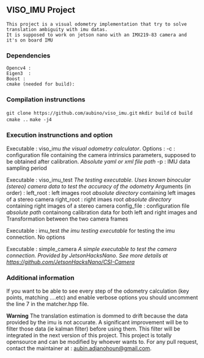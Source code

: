 ## VISO_IMU Project
    This project is a visual odometry implementation that try to solve translation ambiguity with imu datas. 
    It is supposed to work on jetson nano with an IMX219-83 camera and it's on board IMU 

### Dependencies 
    Opencv4 : 
    Eigen3  :
    Boost : 
    cmake (needed for build):


### Compilation instrunctions
`git clone https://github.com/aubino/viso_imu.git` 
`mkdir build`
`cd build`  
`cmake ..`
`make -j4`  

### Execution instrunctions and option
Executable : viso_imu *the visual odometry calculator*. 
Options : 
    -c : configuration file containing the camera intrinsics parameters, supposed to be obtained after calibration. *Absolute yaml or xml file path*
    -p : IMU data sampling period


Executable : viso_imu_test *The testing executable. Uses known binocular (stereo) camera data to test the accuracy of the odometry*
Arguments  (in order) : 
        left_root : left images root *absolute directory* containing left images of a stereo camera 
        right_root : right imaes root *absolute directory* containing right images of a stereo camera
        config_file : configuration file *absolute path* containong calibration data for both left and right images and Transformation between the two camera  frames  

Executable : imu_test *the imu testing executable*  for testing the imu connection. No options

Executable : simple_camera *A simple executable to test the camera connection. Provided by JetsonHacksNano. See more details at https://github.com/JetsonHacksNano/CSI-Camera*

### Additional information 
If you want to be able to see every step of the odometry calculation (key points, matching ....etc) and enable verbose options you should uncomment the line 7 in the matcher.hpp file. 

**Warning** 
The translation estimation is dommed to drift because the data provided by the imu is not accurate. A significant improvement will be to filter those data (ie kalman filter) before using them. This filter will be integrated in the next version of this project.
This project is totally opensource and can be modified by whoever wants to. For any pull request, contact the maintainer at : aubin.adjanohoun@gmail.com.